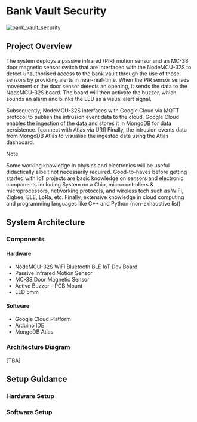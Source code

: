 # Bank Vault Security

![bank_vault_security](https://github.com/user-attachments/assets/dd7d8b47-196b-4420-a8e0-b1c59b37a4cb)

## Project Overview

The system deploys a passive infrared (PIR) motion sensor and an MC-38 door magnetic sensor switch that are interfaced with the NodeMCU-32S to detect unauthorised access to the bank vault through the use of those sensors by providing alerts in near-real-time. When the PIR sensor senses movement or the door sensor detects an opening, it sends the data to the NodeMCU-32S board. The board will then activate the buzzer, which sounds an alarm and blinks the LED as a visual alert signal.

Subsequently, NodeMCU-32S interfaces with Google Cloud via MQTT protocol to publish the intrusion event data to the cloud. Google Cloud enables the ingestion of the data and stores it in MongoDB for data persistence. [connect with Atlas via URI] Finally, the intrusion events data from MongoDB Atlas to visualise the ingested data using the Atlas dashboard.

> [!NOTE]
> Some working knowledge in physics and electronics will be useful didactically albeit not necessarily required.
> Good-to-haves before getting started with IoT projects are basic knowledge on sensors and electronic components
> including System on a Chip, microcontrollers & microprocessors, networking protocols, and wireless tech such as
> WiFi, Zigbee, BLE, LoRa, etc. Finally, extensive knowledge in cloud computing and programming languages like C++ and Python (non-exhaustive list).


## System Architecture

### Components

#### Hardware

- NodeMCU-32S WiFi Bluetooth BLE IoT Dev Board
- Passive Infrared Motion Sensor
- MC-38 Door Magnetic Sensor
- Active Buzzer - PCB Mount
- LED 5mm

#### Software

- Google Cloud Platform
- Arduino IDE
- MongoDB Atlas

### Architecture Diagram

[TBA]

## Setup Guidance

### Hardware Setup

### Software Setup



